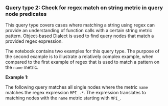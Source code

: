 ### Query type 2: Check for regex match on string metric in query node predicates

This query type covers cases where matching a string using regex can provide an understanding of function calls with a certain string metric pattern. Object-based Dialect is used to find query nodes that match a provided regex expression. 

The notebook contains two examples for this query type. The purpose of the second example is to illustrate a relatively complex example, when compared to the first example of regex that is used to match a pattern on the `name` metric.

**Example 1:**

The following query matches all single nodes where the metric `name` matches the regex expression `MPI_.*`. The expression translates to matching nodes with the `name` metric starting with `MPI_`.
